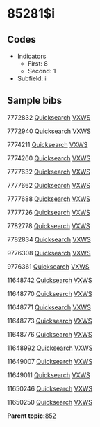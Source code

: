 # 85281$i

## Codes

-   Indicators
    -   First: 8
    -   Second: 1
-   Subfield: i

## Sample bibs

7772832 [Quicksearch](https://search.library.yale.edu/catalog/7772832) [VXWS](http://prodorbis.library.yale.edu:7014/vxws/GetHoldingsService?bibId=7772832)

7772940 [Quicksearch](https://search.library.yale.edu/catalog/7772940) [VXWS](http://prodorbis.library.yale.edu:7014/vxws/GetHoldingsService?bibId=7772940)

7774211 [Quicksearch](https://search.library.yale.edu/catalog/7774211) [VXWS](http://prodorbis.library.yale.edu:7014/vxws/GetHoldingsService?bibId=7774211)

7774260 [Quicksearch](https://search.library.yale.edu/catalog/7774260) [VXWS](http://prodorbis.library.yale.edu:7014/vxws/GetHoldingsService?bibId=7774260)

7777632 [Quicksearch](https://search.library.yale.edu/catalog/7777632) [VXWS](http://prodorbis.library.yale.edu:7014/vxws/GetHoldingsService?bibId=7777632)

7777662 [Quicksearch](https://search.library.yale.edu/catalog/7777662) [VXWS](http://prodorbis.library.yale.edu:7014/vxws/GetHoldingsService?bibId=7777662)

7777688 [Quicksearch](https://search.library.yale.edu/catalog/7777688) [VXWS](http://prodorbis.library.yale.edu:7014/vxws/GetHoldingsService?bibId=7777688)

7777726 [Quicksearch](https://search.library.yale.edu/catalog/7777726) [VXWS](http://prodorbis.library.yale.edu:7014/vxws/GetHoldingsService?bibId=7777726)

7782778 [Quicksearch](https://search.library.yale.edu/catalog/7782778) [VXWS](http://prodorbis.library.yale.edu:7014/vxws/GetHoldingsService?bibId=7782778)

7782834 [Quicksearch](https://search.library.yale.edu/catalog/7782834) [VXWS](http://prodorbis.library.yale.edu:7014/vxws/GetHoldingsService?bibId=7782834)

9776308 [Quicksearch](https://search.library.yale.edu/catalog/9776308) [VXWS](http://prodorbis.library.yale.edu:7014/vxws/GetHoldingsService?bibId=9776308)

9776361 [Quicksearch](https://search.library.yale.edu/catalog/9776361) [VXWS](http://prodorbis.library.yale.edu:7014/vxws/GetHoldingsService?bibId=9776361)

11648742 [Quicksearch](https://search.library.yale.edu/catalog/11648742) [VXWS](http://prodorbis.library.yale.edu:7014/vxws/GetHoldingsService?bibId=11648742)

11648770 [Quicksearch](https://search.library.yale.edu/catalog/11648770) [VXWS](http://prodorbis.library.yale.edu:7014/vxws/GetHoldingsService?bibId=11648770)

11648771 [Quicksearch](https://search.library.yale.edu/catalog/11648771) [VXWS](http://prodorbis.library.yale.edu:7014/vxws/GetHoldingsService?bibId=11648771)

11648773 [Quicksearch](https://search.library.yale.edu/catalog/11648773) [VXWS](http://prodorbis.library.yale.edu:7014/vxws/GetHoldingsService?bibId=11648773)

11648776 [Quicksearch](https://search.library.yale.edu/catalog/11648776) [VXWS](http://prodorbis.library.yale.edu:7014/vxws/GetHoldingsService?bibId=11648776)

11648992 [Quicksearch](https://search.library.yale.edu/catalog/11648992) [VXWS](http://prodorbis.library.yale.edu:7014/vxws/GetHoldingsService?bibId=11648992)

11649007 [Quicksearch](https://search.library.yale.edu/catalog/11649007) [VXWS](http://prodorbis.library.yale.edu:7014/vxws/GetHoldingsService?bibId=11649007)

11649011 [Quicksearch](https://search.library.yale.edu/catalog/11649011) [VXWS](http://prodorbis.library.yale.edu:7014/vxws/GetHoldingsService?bibId=11649011)

11650246 [Quicksearch](https://search.library.yale.edu/catalog/11650246) [VXWS](http://prodorbis.library.yale.edu:7014/vxws/GetHoldingsService?bibId=11650246)

11650250 [Quicksearch](https://search.library.yale.edu/catalog/11650250) [VXWS](http://prodorbis.library.yale.edu:7014/vxws/GetHoldingsService?bibId=11650250)

**Parent topic:**[852](../../tags/852/852.md)

